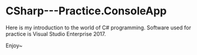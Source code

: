 # CSharp---Practice.ConsoleApp


Here is my introduction to the world of C# programming. Software used for practice is Visual Studio Enterprise 2017.

Enjoy~
